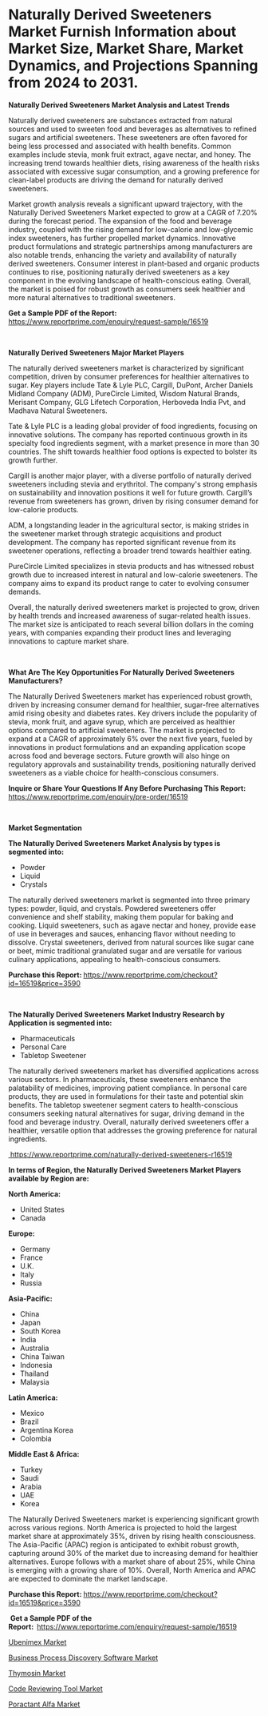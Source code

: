 <p><h1>Naturally Derived Sweeteners Market Furnish Information about Market Size, Market Share, Market Dynamics, and Projections Spanning from 2024 to 2031.</h1></p><p><strong>Naturally Derived Sweeteners Market Analysis and Latest Trends</strong></p>
<p><p>Naturally derived sweeteners are substances extracted from natural sources and used to sweeten food and beverages as alternatives to refined sugars and artificial sweeteners. These sweeteners are often favored for being less processed and associated with health benefits. Common examples include stevia, monk fruit extract, agave nectar, and honey. The increasing trend towards healthier diets, rising awareness of the health risks associated with excessive sugar consumption, and a growing preference for clean-label products are driving the demand for naturally derived sweeteners.</p><p>Market growth analysis reveals a significant upward trajectory, with the Naturally Derived Sweeteners Market expected to grow at a CAGR of 7.20% during the forecast period. The expansion of the food and beverage industry, coupled with the rising demand for low-calorie and low-glycemic index sweeteners, has further propelled market dynamics. Innovative product formulations and strategic partnerships among manufacturers are also notable trends, enhancing the variety and availability of naturally derived sweeteners. Consumer interest in plant-based and organic products continues to rise, positioning naturally derived sweeteners as a key component in the evolving landscape of health-conscious eating. Overall, the market is poised for robust growth as consumers seek healthier and more natural alternatives to traditional sweeteners.</p></p>
<p><strong>Get a Sample PDF of the Report:&nbsp;</strong> <a href="https://www.reportprime.com/enquiry/request-sample/16519?utm_campaign=1834&utm_medium=2&utm_source=Github&utm_content=ia&utm_term=23112024&utm_id=naturally-derived-sweeteners">https://www.reportprime.com/enquiry/request-sample/16519</a></p>
<p>&nbsp;</p>
<p><strong>Naturally Derived Sweeteners Major Market Players</strong></p>
<p><p>The naturally derived sweeteners market is characterized by significant competition, driven by consumer preferences for healthier alternatives to sugar. Key players include Tate & Lyle PLC, Cargill, DuPont, Archer Daniels Midland Company (ADM), PureCircle Limited, Wisdom Natural Brands, Merisant Company, GLG Lifetech Corporation, Herboveda India Pvt, and Madhava Natural Sweeteners.</p><p>Tate & Lyle PLC is a leading global provider of food ingredients, focusing on innovative solutions. The company has reported continuous growth in its specialty food ingredients segment, with a market presence in more than 30 countries. The shift towards healthier food options is expected to bolster its growth further.</p><p>Cargill is another major player, with a diverse portfolio of naturally derived sweeteners including stevia and erythritol. The company's strong emphasis on sustainability and innovation positions it well for future growth. Cargill’s revenue from sweeteners has grown, driven by rising consumer demand for low-calorie products.</p><p>ADM, a longstanding leader in the agricultural sector, is making strides in the sweetener market through strategic acquisitions and product development. The company has reported significant revenue from its sweetener operations, reflecting a broader trend towards healthier eating.</p><p>PureCircle Limited specializes in stevia products and has witnessed robust growth due to increased interest in natural and low-calorie sweeteners. The company aims to expand its product range to cater to evolving consumer demands.</p><p>Overall, the naturally derived sweeteners market is projected to grow, driven by health trends and increased awareness of sugar-related health issues. The market size is anticipated to reach several billion dollars in the coming years, with companies expanding their product lines and leveraging innovations to capture market share.</p></p>
<p>&nbsp;</p>
<p><strong>What Are The Key Opportunities For Naturally Derived Sweeteners Manufacturers?</strong></p>
<p><p>The Naturally Derived Sweeteners market has experienced robust growth, driven by increasing consumer demand for healthier, sugar-free alternatives amid rising obesity and diabetes rates. Key drivers include the popularity of stevia, monk fruit, and agave syrup, which are perceived as healthier options compared to artificial sweeteners. The market is projected to expand at a CAGR of approximately 6% over the next five years, fueled by innovations in product formulations and an expanding application scope across food and beverage sectors. Future growth will also hinge on regulatory approvals and sustainability trends, positioning naturally derived sweeteners as a viable choice for health-conscious consumers.</p></p>
<p><strong>Inquire or Share Your Questions If Any Before Purchasing This Report:</strong> <a href="https://www.reportprime.com/enquiry/pre-order/16519?utm_campaign=1834&utm_medium=2&utm_source=Github&utm_content=ia&utm_term=23112024&utm_id=naturally-derived-sweeteners">https://www.reportprime.com/enquiry/pre-order/16519</a></p>
<p>&nbsp;</p>
<p><strong>Market Segmentation</strong></p>
<p><strong>The Naturally Derived Sweeteners Market Analysis by types is segmented into:</strong></p>
<p><ul><li>Powder</li><li>Liquid</li><li>Crystals</li></ul></p>
<p><p>The naturally derived sweeteners market is segmented into three primary types: powder, liquid, and crystals. Powdered sweeteners offer convenience and shelf stability, making them popular for baking and cooking. Liquid sweeteners, such as agave nectar and honey, provide ease of use in beverages and sauces, enhancing flavor without needing to dissolve. Crystal sweeteners, derived from natural sources like sugar cane or beet, mimic traditional granulated sugar and are versatile for various culinary applications, appealing to health-conscious consumers.</p></p>
<p><strong>Purchase this Report:&nbsp;</strong><a href="https://www.reportprime.com/checkout?id=16519&price=3590&utm_campaign=1834&utm_medium=2&utm_source=Github&utm_content=ia&utm_term=23112024&utm_id=naturally-derived-sweeteners">https://www.reportprime.com/checkout?id=16519&price=3590</a></p>
<p>&nbsp;</p>
<p><strong>The Naturally Derived Sweeteners Market Industry Research by Application is segmented into:</strong></p>
<p><ul><li>Pharmaceuticals</li><li>Personal Care</li><li>Tabletop Sweetener</li></ul></p>
<p><p>The naturally derived sweeteners market has diversified applications across various sectors. In pharmaceuticals, these sweeteners enhance the palatability of medicines, improving patient compliance. In personal care products, they are used in formulations for their taste and potential skin benefits. The tabletop sweetener segment caters to health-conscious consumers seeking natural alternatives for sugar, driving demand in the food and beverage industry. Overall, naturally derived sweeteners offer a healthier, versatile option that addresses the growing preference for natural ingredients.</p></p>
<p><a href="https://www.reportprime.com/naturally-derived-sweeteners-r16519?utm_campaign=1834&utm_medium=2&utm_source=Github&utm_content=ia&utm_term=23112024&utm_id=naturally-derived-sweeteners">&nbsp;https://www.reportprime.com/naturally-derived-sweeteners-r16519</a></p>
<p><strong>In terms of Region, the Naturally Derived Sweeteners Market Players available by Region are:</strong></p>
<p>
    <p> <strong> North America: </strong>
        <ul>
            <li>United States</li>
            <li>Canada</li>
        </ul>
        </p> 
    <p> <strong> Europe: </strong>
        <ul>
            <li>Germany</li>
            <li>France</li>
            <li>U.K.</li>
            <li>Italy</li>
            <li>Russia</li>
        </ul>
        </p> 
    <p> <strong> Asia-Pacific: </strong>
        <ul>
            <li>China</li>
            <li>Japan</li>
            <li>South Korea</li>
            <li>India</li>
            <li>Australia</li>
            <li>China Taiwan</li>
            <li>Indonesia</li>
            <li>Thailand</li>
            <li>Malaysia</li>
        </ul>
        </p> 
    <p> <strong> Latin America: </strong>
        <ul>
            <li>Mexico</li>
            <li>Brazil</li>
            <li>Argentina Korea</li>
            <li>Colombia</li>
        </ul>
        </p> 
    <p> <strong> Middle East & Africa: </strong>
        <ul>
            <li>Turkey</li>
            <li>Saudi</li>
            <li>Arabia</li>
            <li>UAE</li>
            <li>Korea</li>
        </ul>
    </p>
    </p>
<p><p>The Naturally Derived Sweeteners market is experiencing significant growth across various regions. North America is projected to hold the largest market share at approximately 35%, driven by rising health consciousness. The Asia-Pacific (APAC) region is anticipated to exhibit robust growth, capturing around 30% of the market due to increasing demand for healthier alternatives. Europe follows with a market share of about 25%, while China is emerging with a growing share of 10%. Overall, North America and APAC are expected to dominate the market landscape.</p></p>
<p><strong>Purchase this Report: </strong><a href="https://www.reportprime.com/checkout?id=16519&price=3590&utm_campaign=1834&utm_medium=2&utm_source=Github&utm_content=ia&utm_term=23112024&utm_id=naturally-derived-sweeteners">https://www.reportprime.com/checkout?id=16519&price=3590</a></p>
<p>&nbsp;<strong>Get a Sample PDF of the Report:&nbsp;&nbsp;</strong><a href="https://www.reportprime.com/enquiry/request-sample/16519?utm_campaign=1834&utm_medium=2&utm_source=Github&utm_content=ia&utm_term=23112024&utm_id=naturally-derived-sweeteners">https://www.reportprime.com/enquiry/request-sample/16519</a></p>
<p><strong></strong></p>
<p><p><a href="https://www.linkedin.com/pulse/ubenimex-market-deployment-global-opportunities-trends-forecast-aegne?utm_campaign=1834&utm_medium=2&utm_source=Github&utm_content=ia&utm_term=23112024&utm_id=naturally-derived-sweeteners">Ubenimex Market</a></p><p><a href="https://issuu.com/reportprime-2/docs/business-process-discovery-software_f56a4a09c4acbb?utm_campaign=1834&utm_medium=2&utm_source=Github&utm_content=ia&utm_term=23112024&utm_id=naturally-derived-sweeteners">Business Process Discovery Software Market</a></p><p><a href="https://www.linkedin.com/pulse/global-thymosin-market-study-2024-2031-overview-top-players-gab9e?utm_campaign=1834&utm_medium=2&utm_source=Github&utm_content=ia&utm_term=23112024&utm_id=naturally-derived-sweeteners">Thymosin Market</a></p><p><a href="https://issuu.com/reportprime-2/docs/code-reviewing-tool-market-size-203_40dd1fedc9cbc5?utm_campaign=1834&utm_medium=2&utm_source=Github&utm_content=ia&utm_term=23112024&utm_id=naturally-derived-sweeteners">Code Reviewing Tool Market</a></p><p><a href="https://www.linkedin.com/pulse/discovering-poractant-alfamarkets-types-applications-geographies-mruse?utm_campaign=1834&utm_medium=2&utm_source=Github&utm_content=ia&utm_term=23112024&utm_id=naturally-derived-sweeteners">Poractant Alfa Market</a></p></p>